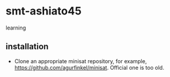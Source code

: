 # smt-ashiato45
learning


## installation
- Clone an appropriate minisat repository, for example, https://github.com/agurfinkel/minisat.  Official one is too old.